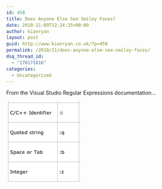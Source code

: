 ```yaml
---
id: 458
title: Does Anyone Else See Smiley Faces?
date: 2010-11-09T12:24:25+00:00
author: kianryan
layout: post
guid: http://www.kianryan.co.uk/?p=458
permalink: /2010/11/does-anyone-else-see-smiley-faces/
dsq_thread_id:
  - "176171816"
categories:
  - Uncategorized
---
```

From the Visual Studio Regular Expressions documentation…

<a href="http://www.kianryan.co.uk/2010/11/does-anyone-else-see-smiley-faces/screen-shot-2010-11-04-at-11-43-17/" rel="attachment wp-att-459"><img src="/assets/images/2010/11/Screen-shot-2010-11-04-at-11.43.17.jpg" alt="" title="Visual Studio RegEx"   class="size-full wp-image-459" /></a>